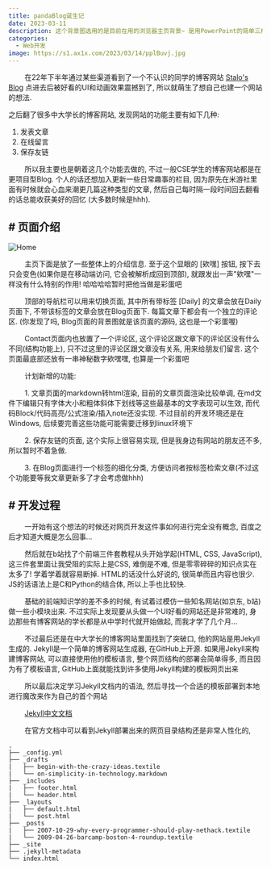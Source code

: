 ```yaml
---
title: pandaBlog诞生记
date: 2023-03-11
description: 这个背景图选用的是目前在用的浏览器主页背景~ 是用PowerPoint的简单三角形+虚化效果制作的
categories:
  - Web开发
image: https://s1.ax1x.com/2023/03/14/pplBuvj.jpg
---
```


&emsp;&emsp; 在22年下半年通过某些渠道看到了一个不认识的同学的博客网站 [Stalo's Blog](https://jin-yuhan.github.io/) 点进去后被好看的UI和动画效果震撼到了, 所以就萌生了想自己也建一个网站的想法.

之后翻了很多中大学长的博客网站, 发现网站的功能主要有如下几种:

1. 发表文章
2. 在线留言
3. 保存友链

&emsp;&emsp; 所以我主要也是朝着这几个功能去做的, 不过一般CSE学生的博客网站都是在更项目型Blog. 个人的话还想加入更新一些日常趣事的栏目, 因为原先在米游社里面有时候就会心血来潮更几篇这种类型的文章, 然后自己每时隔一段时间回去翻看的话总能收获美好的回忆 (大多数时候是hhh).

## # 页面介绍

![Home](https://s1.ax1x.com/2023/03/15/pp3uaDJ.png)

&emsp;&emsp; 主页下面是放了一些整体上的介绍信息. 至于这个显眼的 [欸嘿] 按钮, 按下去只会变色(如果你是在移动端访问, 它会被解析成回到顶部), 就跟发出一声"欸嘿"一样没有什么特别的作用! 哈哈哈哈暂时把他当做是彩蛋吧

&emsp;&emsp; 顶部的导航栏可以用来切换页面, 其中所有带标签 [Daily] 的文章会放在Daily页面下, 不带该标签的文章会放在Blog页面下. 每篇文章下都会有一个独立的评论区. (你发现了吗, Blog页面的背景图就是该页面的源码, 这也是一个彩蛋喔)

&emsp;&emsp; Contact页面内也放置了一个评论区, 这个评论区跟文章下的评论区没有什么不同(结构功能上), 只不过这里的评论区跟文章没有关系, 用来给朋友们留言. 这个页面最底部还放有一串神秘数字欸嘿嘿, 也算是一个彩蛋吧

&emsp;&emsp; 计划新增的功能: 

&emsp;&emsp; 1. 文章页面的markdown转html渲染, 目前的文章页面渲染比较单调, 在md文件下编辑只有字体大小和粗体斜体下划线等这些最基本的文字表现可以生效, 而代码Block/代码高亮/公式渲染/插入note还没实现. 不过目前的开发环境还是在Windows, 后续要完善这些功能可能需要迁移到linux环境下

&emsp;&emsp; 2. 保存友链的页面, 这个实际上很容易实现, 但是我身边有网站的朋友还不多, 所以暂时不着急做.

&emsp;&emsp; 3. 在Blog页面进行一个标签的细化分类, 方便访问者按标签检索文章(不过这个功能要等我文章更新多了才会考虑做hhh)

## # 开发过程

&emsp;&emsp; 一开始有这个想法的时候还对网页开发这件事如何进行完全没有概念, 百度之后才知道大概是怎么回事...

&emsp;&emsp; 然后就在b站找了个前端三件套教程从头开始学起(HTML, CSS, JavaScript), 这三件套里面让我受阻的实际上是CSS, 难倒是不难, 但是零零碎碎的知识点实在太多了! 学着学着就容易断掉. HTML的话没什么好说的, 很简单而且内容也很少. JS的话语法上是C和Python的结合体, 所以上手也比较快.

&emsp;&emsp; 基础的前端知识学的差不多的时候, 有试着过模仿一些知名网站(如京东, b站)做一些小模块出来. 不过实际上发现要从头做一个UI好看的网站还是非常难的, 身边那些有博客网站的学长都是从中学时代就开始做起, 而我才学了几个月...

&emsp;&emsp; 不过最后还是在中大学长的博客网站里面找到了突破口, 他的网站是用Jekyll生成的. Jekyll是一个简单的博客网站生成器, 在GitHub上开源. 如果用Jekyll来构建博客网站, 可以直接使用他的模板语言, 整个网页结构的部署会简单得多, 而且因为有了模板语言, GitHub上面就能找到许多使用Jekyll构建的模板网页出来

&emsp;&emsp; 所以最后决定学习Jekyll文档内的语法, 然后寻找一个合适的模板部署到本地进行魔改来作为自己的首个网站

&emsp;&emsp; [Jekyll中文文档](http://jekyllcn.com/)

&emsp;&emsp; 在官方文档中可以看到Jekyll部署出来的网页目录结构还是非常人性化的,

```
.
├── _config.yml
├── _drafts
|   ├── begin-with-the-crazy-ideas.textile
|   └── on-simplicity-in-technology.markdown
├── _includes
|   ├── footer.html
|   └── header.html
├── _layouts
|   ├── default.html
|   └── post.html
├── _posts
|   ├── 2007-10-29-why-every-programmer-should-play-nethack.textile
|   └── 2009-04-26-barcamp-boston-4-roundup.textile
├── _site
├── .jekyll-metadata
└── index.html
```